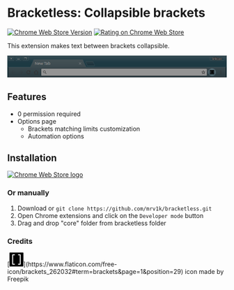 # Bracketless: Collapsible brackets

[![Chrome Web Store Version](https://img.shields.io/chrome-web-store/v/khfadndneahdnmhfflifohokhnbgannj.svg?style=flat-square)](https://chrome.google.com/webstore/detail/bracketless-collapsible-b/khfadndneahdnmhfflifohokhnbgannj) [![Rating on Chrome Web Store](https://img.shields.io/chrome-web-store/stars/khfadndneahdnmhfflifohokhnbgannj.svg?style=flat-square)](https://chrome.google.com/webstore/detail/bracketless-collapsible-b/khfadndneahdnmhfflifohokhnbgannj)

This extension makes text between brackets collapsible.

![](./media/promo.png)

## Features

+ 0 permission required
+ Options page
  + Brackets matching limits customization
  + Automation options

## Installation

[![Chrome Web Store logo](https://developer.chrome.com/webstore/images/ChromeWebStore_BadgeWBorder_v2_340x96.png "Click here to install from the Chrome Web Store")](https://chrome.google.com/webstore/detail/bracketless-collapsible-b/khfadndneahdnmhfflifohokhnbgannj)

### Or manually

1. Download or `git clone https://github.com/mrv1k/bracketless.git`
1. Open Chrome extensions and click on the `Developer mode` button
1. Drag and drop "core" folder from bracketless folder

### Credits

[![bracketless logo](./core/icons/bracketless32.png "icon made by Freepik from www.flaticon.com")](https://www.flaticon.com/free-icon/brackets_262032#term=brackets&page=1&position=29) icon made by Freepik
